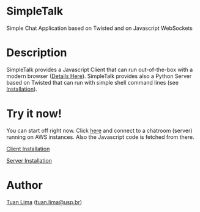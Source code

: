 # SimpleTalk
Simple Chat Application based on Twisted and on Javascript WebSockets


# Description

SimpleTalk provides a Javascript Client that can run out-of-the-box with a modern browser ([Details Here](http://github.com/Tuan-00/SimpleTalk/tree/master/client)). SimpleTalk provides also a Python Server based on Twisted that can run with simple shell command lines (see [Installation](http://github.com/Tuan-00/SimpleTalk/tree/master/server)). 

# Try it now!

You can start off right now. Click [here](http://ec2-52-14-35-162.us-east-2.compute.amazonaws.com/index.html) and connect to a chatroom (server) running on AWS instances. Also the Javascript code is fetched from there.

[Client Installation](http://github.com/Tuan-00/SimpleTalk/tree/master/client) 

[Server Installation](https://github.com/Tuan-00/SimpleTalk/tree/master/server)



# Author

[Tuan Lima](https://www.linkedin.com/in/TuanLima) (tuan.lima@usp.br)

